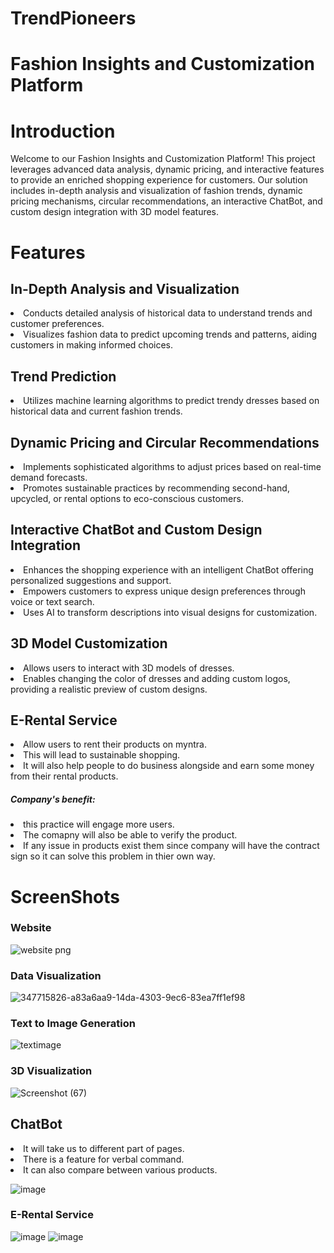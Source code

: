 <h1>TrendPioneers</h1>

<h1>Fashion Insights and Customization Platform</h1>


<h1>Introduction</h1>

Welcome to our Fashion Insights and Customization Platform! This project leverages advanced data analysis, dynamic pricing, and interactive features to provide an enriched shopping experience for customers.
Our solution includes in-depth analysis and visualization of fashion trends, dynamic pricing mechanisms, circular recommendations, an interactive ChatBot, and custom design integration with 3D model features.
        
<h1>Features</h1>
    
<h2>In-Depth Analysis and Visualization</h2>
    
<li>Conducts detailed analysis of historical data to understand trends and customer preferences.</li>
<li>Visualizes fashion data to predict upcoming trends and patterns, aiding customers in making informed choices.</li>
   
<h2>Trend Prediction</h2>

<li>Utilizes machine learning algorithms to predict trendy dresses based on historical data and current fashion trends.</li>
   
<h2>Dynamic Pricing and Circular Recommendations</h2>
   
<li>Implements sophisticated algorithms to adjust prices based on real-time demand forecasts.</li>
<li>Promotes sustainable practices by recommending second-hand, upcycled, or rental options to eco-conscious customers.</li>
   
<h2>Interactive ChatBot and Custom Design Integration</h2>
   
<li>Enhances the shopping experience with an intelligent ChatBot offering personalized suggestions and support.</li>
<li>Empowers customers to express unique design preferences through voice or text search.</li>
<li>Uses AI to transform descriptions into visual designs for customization.</li>
    
<h2>3D Model Customization</h2>

<li>Allows users to interact with 3D models of dresses.</li>
<li>Enables changing the color of dresses and adding custom logos, providing a realistic preview of custom designs.</li>

<h2>E-Rental Service</h2>
<li>Allow users to rent their products on myntra.</li>
<li>This will lead to sustainable shopping.</li>
<li>It will also help people to do business alongside and earn some money from their rental products.</li>

<h5>Company's benefit:</h5>
<li>this practice will engage more users.</li>
<li>The comapny will also be able to verify the product.</li>
<li>If any issue in products exist them since company will have the contract sign so it can solve this problem in thier own way.</li>

<h1>ScreenShots</h1>

<h3>Website</h3>



![website png](https://github.com/user-attachments/assets/d33c78bc-1c45-4e91-bbd3-222a696f4c85)



<h3>Data Visualization</h3>



![347715826-a83a6aa9-14da-4303-9ec6-83ea7ff1ef98](https://github.com/user-attachments/assets/9fb209b6-0701-48a3-8c1c-fda6f7edbf36)




<H3>Text to Image Generation</H3>



![textimage](https://github.com/user-attachments/assets/49f403be-768e-48fe-994c-f2cdb3d992b8)




<h3> 3D Visualization</h3>



![Screenshot (67)](https://github.com/user-attachments/assets/a58dbaf7-ce81-4d9c-986d-64a341505755)


<h2>ChatBot</h2>
<li>It will take us to different part of pages.</li>
<li>There is a feature for verbal command.</li>
<li>It can also compare between various products.</li>

![image](https://github.com/user-attachments/assets/07bd97e8-5e64-42e0-947b-ec9456c7c15e)



<h3>E-Rental Service</h3>

![image](https://github.com/user-attachments/assets/e29eb0eb-93cf-4673-a8ff-a2200bbfe9f5)
![image](https://github.com/user-attachments/assets/6d186f0a-117a-43e4-81f0-07d6fd1cd721)





   
